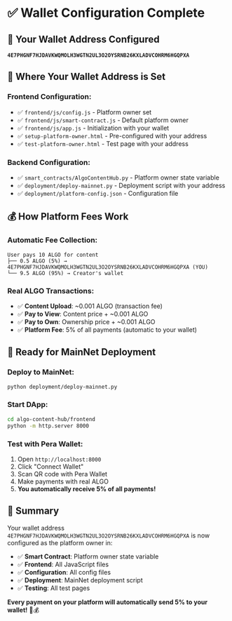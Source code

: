 # ✅ Wallet Configuration Complete

## 🏦 **Your Wallet Address Configured**
**`4E7PHGNF7HJDAVKWQMOLH3WGTN2UL3O2OYSRNB26KXLADVCOHRM6HGQPXA`**

## 📍 **Where Your Wallet Address is Set**

### **Frontend Configuration:**
- ✅ `frontend/js/config.js` - Platform owner set
- ✅ `frontend/js/smart-contract.js` - Default platform owner
- ✅ `frontend/js/app.js` - Initialization with your wallet
- ✅ `setup-platform-owner.html` - Pre-configured with your address
- ✅ `test-platform-owner.html` - Test page with your address

### **Backend Configuration:**
- ✅ `smart_contracts/AlgoContentHub.py` - Platform owner state variable
- ✅ `deployment/deploy-mainnet.py` - Deployment script with your address
- ✅ `deployment/platform-config.json` - Configuration file

## 💰 **How Platform Fees Work**

### **Automatic Fee Collection:**
```
User pays 10 ALGO for content
├── 0.5 ALGO (5%) → 4E7PHGNF7HJDAVKWQMOLH3WGTN2UL3O2OYSRNB26KXLADVCOHRM6HGQPXA (YOU)
└── 9.5 ALGO (95%) → Creator's wallet
```

### **Real ALGO Transactions:**
- ✅ **Content Upload**: ~0.001 ALGO (transaction fee)
- ✅ **Pay to View**: Content price + ~0.001 ALGO
- ✅ **Pay to Own**: Ownership price + ~0.001 ALGO
- ✅ **Platform Fee**: 5% of all payments (automatic to your wallet)

## 🚀 **Ready for MainNet Deployment**

### **Deploy to MainNet:**
```bash
python deployment/deploy-mainnet.py
```

### **Start DApp:**
```bash
cd algo-content-hub/frontend
python -m http.server 8000
```

### **Test with Pera Wallet:**
1. Open `http://localhost:8000`
2. Click "Connect Wallet"
3. Scan QR code with Pera Wallet
4. Make payments with real ALGO
5. **You automatically receive 5% of all payments!**

## 🎯 **Summary**

Your wallet address `4E7PHGNF7HJDAVKWQMOLH3WGTN2UL3O2OYSRNB26KXLADVCOHRM6HGQPXA` is now configured as the platform owner in:

- ✅ **Smart Contract**: Platform owner state variable
- ✅ **Frontend**: All JavaScript files
- ✅ **Configuration**: All config files
- ✅ **Deployment**: MainNet deployment script
- ✅ **Testing**: All test pages

**Every payment on your platform will automatically send 5% to your wallet!** 🎉💰
